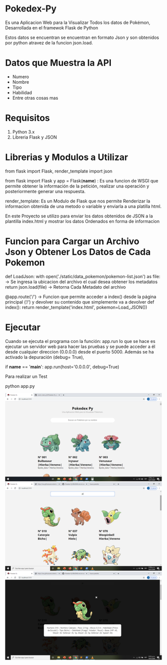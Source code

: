 # Pokedex-Py

Es una Aplicacion Web para la Visualizar Todos los datos de Pokémon, Desarrollada en el framewok Flask de Python

Estos datos se encuentran se encuentran en formato Json y son obtenidos por python atravez de la funcion json.load.

# Datos que Muestra la API 

  * Numero
  * Nombre
  * Tipo
  * Habilidad
  * Entre otras cosas mas

# Requisitos

1. Python 3.x
2. Libreria Flask y JSON
  
  # Librerias y Modulos a Utilizar 
 
 from flask import Flask, render_template
 import json

from flask import Flask y app = Flask(__name__) : Es una funcion de  WSGI que permite obtener la información de la petición, realizar una operación y posteriormente generar una respuesta.

render_template: Es un Modulo de Flask que nos permite Renderizar la informacion obtenida de una metodo o variable y enviarla a una platilla html.

En este Proyecto se utilizo para enviar los datos obtenidos de JSON a la plantilla index.html y mostrar los datos Ordenados en forma de informacion
  
  # Funcion para Cargar un Archivo Json y Obtener Los Datos de Cada Pokemon  
  
  def LoadJson:
    with open('./static/data_pokemon/pokemon-list.json') as file:  -> Se ingresa la ubicacion del archivo el cual desea obtener los                                                                            metadatos
    return json.load(file)   -> Retorna Cada Metadato del archivo
    
@app.route('/')  -> Funcion que permite acceder a index() desde la página principal (‘/‘) y devolver su contenido que simplemente va a devolver
def index():
	return render_template('index.html', pokemon=Load_JSON())
 
# Ejecutar 

Cuando se ejecuta el programa con la función: app.run lo que se hace es ejecutar un servidor web para hacer las pruebas y se puede acceder a él desde cualquier direccion (0.0.0.0) desde el puerto 5000. Además se ha activado la depuración (debug= True),

if __name__ == '__main__':
  app.run(host='0.0.0.0', debug=True)
  
Para realizar un Test 

python app.py

<p align="center"> <img src="https://github.com/marto-nieto-g16/Pokedex-Py/blob/master/index%20pokedex2.png" /> <img src="https://github.com/marto-nieto-g16/Pokedex-Py/blob/master/index%20busqueda.png" /> <img src="https://github.com/marto-nieto-g16/Pokedex-Py/blob/master/index%20resultado%20busqueda.png" /> </p> 
